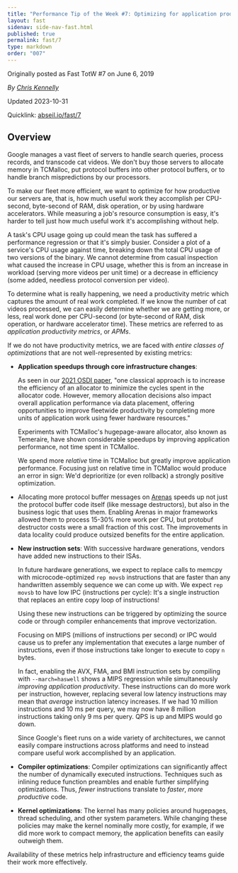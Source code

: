 ```yaml
---
title: "Performance Tip of the Week #7: Optimizing for application productivity"
layout: fast
sidenav: side-nav-fast.html
published: true
permalink: fast/7
type: markdown
order: "007"
---
```


Originally posted as Fast TotW #7 on June 6, 2019

*By [Chris Kennelly](mailto:ckennelly@google.com)*

Updated 2023-10-31

Quicklink: [abseil.io/fast/7](https://abseil.io/fast/7)


## Overview

Google manages a vast fleet of servers to handle search queries, process
records, and transcode cat videos. We don't buy those servers to allocate memory
in TCMalloc, put protocol buffers into other protocol buffers, or to handle
branch mispredictions by our processors.

To make our fleet more efficient, we want to optimize for how productive our
servers are, that is, how much useful work they accomplish per CPU-second,
byte-second of RAM, disk operation, or by using hardware accelerators. While
measuring a job's resource consumption is easy, it's harder to tell just how
much useful work it's accomplishing without help.

A task's CPU usage going up could mean the task has suffered a performance
regression or that it's simply busier. Consider a plot of a service's CPU usage
against time, breaking down the total CPU usage of two versions of the binary.
We cannot determine from casual inspection what caused the increase in CPU
usage, whether this is from an increase in workload (serving more videos per
unit time) or a decrease in efficiency (some added, needless protocol conversion
per video).

To determine what is really happening, we need a productivity metric which
captures the amount of real work completed. If we know the number of cat videos
processed, we can easily determine whether we are getting more, or less, real
work done per CPU-second (or byte-second of RAM, disk operation, or hardware
accelerator time). These metrics are referred to as *application productivity
metrics*, or *APMs*.

If we do not have productivity metrics, we are faced with *entire classes of
optimizations* that are not well-represented by existing metrics:

*   **Application speedups through core infrastructure changes**:

    As seen in our [2021 OSDI paper](https://research.google/pubs/pub50370/),
    "one classical approach is to increase the efficiency of an allocator to
    minimize the cycles spent in the allocator code. However, memory allocation
    decisions also impact overall application performance via data placement,
    offering opportunities to improve fleetwide productivity by completing more
    units of application work using fewer hardware resources."

    Experiments with TCMalloc's hugepage-aware allocator, also known as
    Temeraire, have shown considerable speedups by improving application
    performance, not time spent in TCMalloc.

    We spend more *relative* time in TCMalloc but greatly improve application
    performance. Focusing just on relative time in TCMalloc would produce an
    error in sign: We'd deprioritize (or even rollback) a strongly positive
    optimization.

*   Allocating more protocol buffer messages on
    [Arenas](https://protobuf.dev/reference/cpp/arenas/) speeds up not just the
    protocol buffer code itself (like message destructors), but also in the
    business logic that uses them. Enabling Arenas in major frameworks allowed
    them to process 15-30% more work per CPU, but protobuf destructor costs were
    a small fraction of this cost. The improvements in data locality could
    produce outsized benefits for the entire application.

*   **New instruction sets**: With successive hardware generations, vendors have
    added new instructions to their ISAs.

    In future hardware generations, we expect to replace calls to memcpy with
    microcode-optimized `rep movsb` instructions that are faster than any
    handwritten assembly sequence we can come up with. We expect `rep movsb` to
    have low IPC (instructions per cycle): It's a single instruction that
    replaces an entire copy loop of instructions!

    Using these new instructions can be triggered by optimizing the source code
    or through compiler enhancements that improve vectorization.

    Focusing on MIPS (millions of instructions per second) or IPC would cause us
    to prefer any implementation that executes a large number of instructions,
    even if those instructions take longer to execute to copy `n` bytes.

    In fact, enabling the AVX, FMA, and BMI instruction sets by compiling with
    `--march=haswell` shows a MIPS regression while simultaneously *improving
    application productivity*. These instructions can do more work per
    instruction, however, replacing several low latency instructions may mean
    that *average* instruction latency increases. If we had 10 million
    instructions and 10 ms per query, we may now have 8 million instructions
    taking only 9 ms per query. QPS is up and MIPS would go down.

    Since Google's fleet runs on a wide variety of architectures, we cannot
    easily compare instructions across platforms and need to instead compare
    useful work accomplished by an application.

*   **Compiler optimizations**: Compiler optimizations can significantly affect
    the number of dynamically executed instructions. Techniques such as inlining
    reduce function preambles and enable further simplifying optimizations.
    Thus, *fewer* instructions translate to *faster*, *more productive* code.

*   **Kernel optimizations**: The kernel has many policies around hugepages,
    thread scheduling, and other system parameters. While changing these
    policies may make the kernel nominally more costly, for example, if we did
    more work to compact memory, the application benefits can easily outweigh
    them.

Availability of these metrics help infrastructure and efficiency teams guide
their work more effectively.
